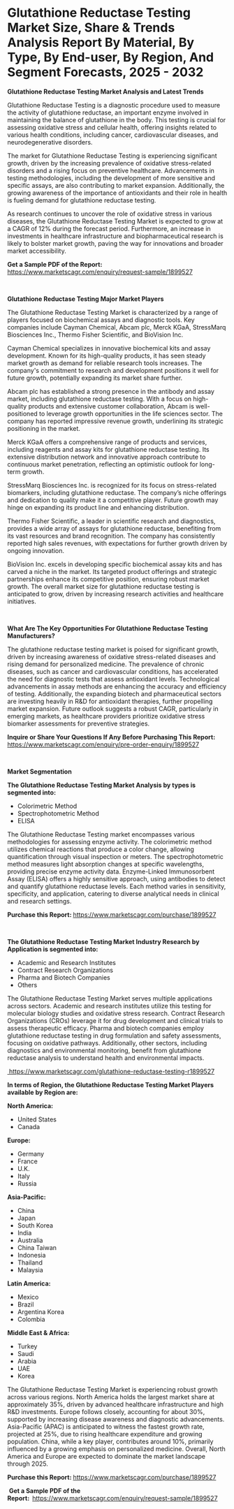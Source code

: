 <p><h1>Glutathione Reductase Testing Market Size, Share & Trends Analysis Report By Material, By Type, By End-user, By Region, And Segment Forecasts, 2025 - 2032</h1></p><p><strong>Glutathione Reductase Testing Market Analysis and Latest Trends</strong></p>
<p><p>Glutathione Reductase Testing is a diagnostic procedure used to measure the activity of glutathione reductase, an important enzyme involved in maintaining the balance of glutathione in the body. This testing is crucial for assessing oxidative stress and cellular health, offering insights related to various health conditions, including cancer, cardiovascular diseases, and neurodegenerative disorders. </p><p>The market for Glutathione Reductase Testing is experiencing significant growth, driven by the increasing prevalence of oxidative stress-related disorders and a rising focus on preventive healthcare. Advancements in testing methodologies, including the development of more sensitive and specific assays, are also contributing to market expansion. Additionally, the growing awareness of the importance of antioxidants and their role in health is fueling demand for glutathione reductase testing.</p><p>As research continues to uncover the role of oxidative stress in various diseases, the Glutathione Reductase Testing Market is expected to grow at a CAGR of 12% during the forecast period. Furthermore, an increase in investments in healthcare infrastructure and biopharmaceutical research is likely to bolster market growth, paving the way for innovations and broader market accessibility.</p></p>
<p><strong>Get a Sample PDF of the Report:&nbsp;</strong> <a href="https://www.marketscagr.com/enquiry/request-sample/1899527?utm_campaign=2931&utm_medium=2&utm_source=Github&utm_content=ia&utm_term=16042025&utm_id=glutathione-reductase-testing">https://www.marketscagr.com/enquiry/request-sample/1899527</a></p>
<p>&nbsp;</p>
<p><strong>Glutathione Reductase Testing Major Market Players</strong></p>
<p><p>The Glutathione Reductase Testing Market is characterized by a range of players focused on biochemical assays and diagnostic tools. Key companies include Cayman Chemical, Abcam plc, Merck KGaA, StressMarq Biosciences Inc., Thermo Fisher Scientific, and BioVision Inc.</p><p>Cayman Chemical specializes in innovative biochemical kits and assay development. Known for its high-quality products, it has seen steady market growth as demand for reliable research tools increases. The company's commitment to research and development positions it well for future growth, potentially expanding its market share further.</p><p>Abcam plc has established a strong presence in the antibody and assay market, including glutathione reductase testing. With a focus on high-quality products and extensive customer collaboration, Abcam is well-positioned to leverage growth opportunities in the life sciences sector. The company has reported impressive revenue growth, underlining its strategic positioning in the market.</p><p>Merck KGaA offers a comprehensive range of products and services, including reagents and assay kits for glutathione reductase testing. Its extensive distribution network and innovative approach contribute to continuous market penetration, reflecting an optimistic outlook for long-term growth.</p><p>StressMarq Biosciences Inc. is recognized for its focus on stress-related biomarkers, including glutathione reductase. The company’s niche offerings and dedication to quality make it a competitive player. Future growth may hinge on expanding its product line and enhancing distribution.</p><p>Thermo Fisher Scientific, a leader in scientific research and diagnostics, provides a wide array of assays for glutathione reductase, benefiting from its vast resources and brand recognition. The company has consistently reported high sales revenues, with expectations for further growth driven by ongoing innovation.</p><p>BioVision Inc. excels in developing specific biochemical assay kits and has carved a niche in the market. Its targeted product offerings and strategic partnerships enhance its competitive position, ensuring robust market growth. The overall market size for glutathione reductase testing is anticipated to grow, driven by increasing research activities and healthcare initiatives.</p></p>
<p>&nbsp;</p>
<p><strong>What Are The Key Opportunities For Glutathione Reductase Testing Manufacturers?</strong></p>
<p><p>The glutathione reductase testing market is poised for significant growth, driven by increasing awareness of oxidative stress-related diseases and rising demand for personalized medicine. The prevalence of chronic diseases, such as cancer and cardiovascular conditions, has accelerated the need for diagnostic tests that assess antioxidant levels. Technological advancements in assay methods are enhancing the accuracy and efficiency of testing. Additionally, the expanding biotech and pharmaceutical sectors are investing heavily in R&D for antioxidant therapies, further propelling market expansion. Future outlook suggests a robust CAGR, particularly in emerging markets, as healthcare providers prioritize oxidative stress biomarker assessments for preventive strategies.</p></p>
<p><strong>Inquire or Share Your Questions If Any Before Purchasing This Report:</strong> <a href="https://www.marketscagr.com/enquiry/pre-order-enquiry/1899527?utm_campaign=2931&utm_medium=2&utm_source=Github&utm_content=ia&utm_term=16042025&utm_id=glutathione-reductase-testing">https://www.marketscagr.com/enquiry/pre-order-enquiry/1899527</a></p>
<p>&nbsp;</p>
<p><strong>Market Segmentation</strong></p>
<p><strong>The Glutathione Reductase Testing Market Analysis by types is segmented into:</strong></p>
<p><ul><li>Colorimetric Method</li><li>Spectrophotometric Method</li><li>ELISA</li></ul></p>
<p><p>The Glutathione Reductase Testing market encompasses various methodologies for assessing enzyme activity. The colorimetric method utilizes chemical reactions that produce a color change, allowing quantification through visual inspection or meters. The spectrophotometric method measures light absorption changes at specific wavelengths, providing precise enzyme activity data. Enzyme-Linked Immunosorbent Assay (ELISA) offers a highly sensitive approach, using antibodies to detect and quantify glutathione reductase levels. Each method varies in sensitivity, specificity, and application, catering to diverse analytical needs in clinical and research settings.</p></p>
<p><strong>Purchase this Report:&nbsp;</strong><a href="https://www.marketscagr.com/purchase/1899527?utm_campaign=2931&utm_medium=2&utm_source=Github&utm_content=ia&utm_term=16042025&utm_id=glutathione-reductase-testing">https://www.marketscagr.com/purchase/1899527</a></p>
<p>&nbsp;</p>
<p><strong>The Glutathione Reductase Testing Market Industry Research by Application is segmented into:</strong></p>
<p><ul><li>Academic and Research Institutes</li><li>Contract Research Organizations</li><li>Pharma and Biotech Companies</li><li>Others</li></ul></p>
<p><p>The Glutathione Reductase Testing Market serves multiple applications across sectors. Academic and research institutes utilize this testing for molecular biology studies and oxidative stress research. Contract Research Organizations (CROs) leverage it for drug development and clinical trials to assess therapeutic efficacy. Pharma and biotech companies employ glutathione reductase testing in drug formulation and safety assessments, focusing on oxidative pathways. Additionally, other sectors, including diagnostics and environmental monitoring, benefit from glutathione reductase analysis to understand health and environmental impacts.</p></p>
<p><a href="https://www.marketscagr.com/glutathione-reductase-testing-r1899527?utm_campaign=2931&utm_medium=2&utm_source=Github&utm_content=ia&utm_term=16042025&utm_id=glutathione-reductase-testing">&nbsp;https://www.marketscagr.com/glutathione-reductase-testing-r1899527</a></p>
<p><strong>In terms of Region, the Glutathione Reductase Testing Market Players available by Region are:</strong></p>
<p>
    <p> <strong> North America: </strong>
        <ul>
            <li>United States</li>
            <li>Canada</li>
        </ul>
        </p> 
    <p> <strong> Europe: </strong>
        <ul>
            <li>Germany</li>
            <li>France</li>
            <li>U.K.</li>
            <li>Italy</li>
            <li>Russia</li>
        </ul>
        </p> 
    <p> <strong> Asia-Pacific: </strong>
        <ul>
            <li>China</li>
            <li>Japan</li>
            <li>South Korea</li>
            <li>India</li>
            <li>Australia</li>
            <li>China Taiwan</li>
            <li>Indonesia</li>
            <li>Thailand</li>
            <li>Malaysia</li>
        </ul>
        </p> 
    <p> <strong> Latin America: </strong>
        <ul>
            <li>Mexico</li>
            <li>Brazil</li>
            <li>Argentina Korea</li>
            <li>Colombia</li>
        </ul>
        </p> 
    <p> <strong> Middle East & Africa: </strong>
        <ul>
            <li>Turkey</li>
            <li>Saudi</li>
            <li>Arabia</li>
            <li>UAE</li>
            <li>Korea</li>
        </ul>
    </p>
    </p>
<p><p>The Glutathione Reductase Testing Market is experiencing robust growth across various regions. North America holds the largest market share at approximately 35%, driven by advanced healthcare infrastructure and high R&D investments. Europe follows closely, accounting for about 30%, supported by increasing disease awareness and diagnostic advancements. Asia-Pacific (APAC) is anticipated to witness the fastest growth rate, projected at 25%, due to rising healthcare expenditure and growing population. China, while a key player, contributes around 10%, primarily influenced by a growing emphasis on personalized medicine. Overall, North America and Europe are expected to dominate the market landscape through 2025.</p></p>
<p><strong>Purchase this Report: </strong><a href="https://www.marketscagr.com/purchase/1899527?utm_campaign=2931&utm_medium=2&utm_source=Github&utm_content=ia&utm_term=16042025&utm_id=glutathione-reductase-testing">https://www.marketscagr.com/purchase/1899527</a></p>
<p>&nbsp;<strong>Get a Sample PDF of the Report:&nbsp;&nbsp;</strong><a href="https://www.marketscagr.com/enquiry/request-sample/1899527?utm_campaign=2931&utm_medium=2&utm_source=Github&utm_content=ia&utm_term=16042025&utm_id=glutathione-reductase-testing">https://www.marketscagr.com/enquiry/request-sample/1899527</a></p>
<p><strong></strong></p>
<p><p></p><p></p><p></p></p>